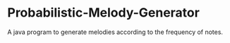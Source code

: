 # Probabilistic-Melody-Generator
A java program to generate melodies according to the frequency of notes.
